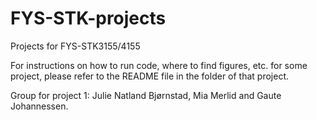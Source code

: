 # FYS-STK-projects
Projects for FYS-STK3155/4155

For instructions on how to run code, where to find figures, etc. for some project, please refer to the README file in the folder of that project.

Group for project 1: Julie Natland Bjørnstad, Mia Merlid and Gaute Johannessen.
